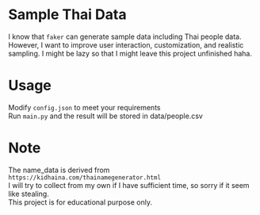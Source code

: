 # Sample Thai Data

I know that `faker` can generate sample data including Thai people data. However, I want to improve user interaction, customization, and realistic sampling. I might be lazy so that I might leave this project unfinished haha.

# Usage
Modify `config.json` to meet your requirements <br>
Run `main.py` and the result will be stored in data/people.csv

# Note
The name_data is derived from `https://kidhaina.com/thainamegenerator.html` <br>
I will try to collect from my own if I have sufficient time, so sorry if it seem like stealing. <br>
This project is for educational purpose only.

